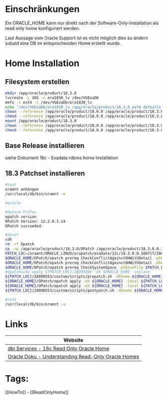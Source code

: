 
# Einschränkungen

Ein ORACLE_HOME kann nur direkt nach der Software-Only-Installation als read only home konfiguriert werden.

Laut Aussage vom Oracle Support ist es nicht möglich dies zu ändern sobald eine DB im entsprechenden Home erstellt wurde.

# Home Installation

## Filesystem erstellen

```bash
mkdir /app/oracle/product/18.3.0
lvcreate -L 30G -n ora1830_lv /dev/VGExaDb
mkfs -t ext4 -c /dev/VGExaDb/ora1830_lv
echo "/dev/VGExaDb/ora1830_lv /app/oracle/product/18.3.0 ext4 defaults 0 0" >>/etc/fstab
chown --reference /app/oracle/product/18.0.0 /app/oracle/product/18.3.0
chmod --reference /app/oracle/product/18.0.0 /app/oracle/product/18.3.0
mount /app/oracle/product/18.3.0
chown --reference /app/oracle/product/18.0.0 /app/oracle/product/18.3.0
chmod --reference /app/oracle/product/18.0.0 /app/oracle/product/18.3.0
```

## Base Release installieren

siehe Dokument 18c - Exadata rdbms home Installation

## 18.3 Patchset installieren

```bash
#root
oramnt anhängen
/usr/local/db/bin/oramnt -m

#oracle

#Opatch Prüfen
opatch version
OPatch Version: 12.2.0.1.14
OPatch succeeded.

#Sonst
cdh
rm -rf Opatch
cp -rp /app/oracle/product/18.3.0/OPatch /app/oracle/product/18.3.0.0.180717/OPatch
PATCH_LOC=/oramnt/ORACLE_LINUX/orapatch/exadata/12c/18.3.0.0.180717/28096386; export PATCH_LOC
$ORACLE_HOME/OPatch/opatch prereq CheckConflictAgainstOHWithDetail -phBaseDir $PATCH_LOC/28090523
$ORACLE_HOME/OPatch/opatch prereq CheckConflictAgainstOHWithDetail -phBaseDir $PATCH_LOC/28090553
$ORACLE_HOME/OPatch/opatch prereq CheckSystemSpace -phBaseFile $PATCH_LOC/patch_list_dbhome.txt
#opatchauto apply ${PATCH_LOC}/28096386 -oh $ORACLE_HOME -inplace
${PATCH_LOC}/28090553/custom/scripts/prepatch.sh -dbhome ${ORACLE_HOME}
${ORACLE_HOME}/OPatch/opatch apply -oh ${ORACLE_HOME} -local ${PATCH_LOC}/28090523
${ORACLE_HOME}/OPatch/opatch apply -oh ${ORACLE_HOME} -local ${PATCH_LOC}/28090553
${PATCH_LOC}/28090553/custom/scripts/postpatch.sh -dbhome ${ORACLE_HOME} 

#root
/usr/local/db/bin/oramnt -u
```

# Links

| Website |
| --- |
| [dbi Services - 18c Read Only Oracle Home]([https://blog.dbi-services.com/18c-read-only-oracle-home](https://blog.dbi-services.com/18c-read-only-oracle-home)) |
| [Oracle Doku - Understanding Read-Only Oracle Homes]([https://docs.oracle.com/en/database/oracle/oracle-database/18/ladbi/configuring-read-only-oracle-homes.html#GUID-906DA159-AC83-4ACC-A8A6-5B4A39EB72E1](https://docs.oracle.com/en/database/oracle/oracle-database/18/ladbi/configuring-read-only-oracle-homes.html#GUID-906DA159-AC83-4ACC-A8A6-5B4A39EB72E1)) |

# Tags:

[[HowTo]] - [[ReadOnlyHome]]
